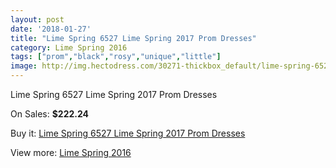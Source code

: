 ```yaml
---
layout: post
date: '2018-01-27'
title: "Lime Spring 6527 Lime Spring 2017 Prom Dresses"
category: Lime Spring 2016
tags: ["prom","black","rosy","unique","little"]
image: http://img.hectodress.com/30271-thickbox_default/lime-spring-6527-lime-spring-2012-prom-dresses.jpg
---
```

Lime Spring 6527 Lime Spring 2017 Prom Dresses

On Sales: **$222.24**
<a href="https://www.hectodress.com/lime-spring-2013/13919-lime-spring-6527-lime-spring-2012-prom-dresses.html"><amp-img layout="responsive" width="600" height="600" src="//img.hectodress.com/30271-thickbox_default/lime-spring-6527-lime-spring-2012-prom-dresses.jpg" alt="Lime Spring 6527 Lime Spring 2017 Prom Dresses 0" /></a>
<a href="https://www.hectodress.com/lime-spring-2013/13919-lime-spring-6527-lime-spring-2012-prom-dresses.html"><amp-img layout="responsive" width="600" height="600" src="//img.hectodress.com/30274-thickbox_default/lime-spring-6527-lime-spring-2012-prom-dresses.jpg" alt="Lime Spring 6527 Lime Spring 2017 Prom Dresses 1" /></a>
<a href="https://www.hectodress.com/lime-spring-2013/13919-lime-spring-6527-lime-spring-2012-prom-dresses.html"><amp-img layout="responsive" width="600" height="600" src="//img.hectodress.com/30273-thickbox_default/lime-spring-6527-lime-spring-2012-prom-dresses.jpg" alt="Lime Spring 6527 Lime Spring 2017 Prom Dresses 2" /></a>
<a href="https://www.hectodress.com/lime-spring-2013/13919-lime-spring-6527-lime-spring-2012-prom-dresses.html"><amp-img layout="responsive" width="600" height="600" src="//img.hectodress.com/30272-thickbox_default/lime-spring-6527-lime-spring-2012-prom-dresses.jpg" alt="Lime Spring 6527 Lime Spring 2017 Prom Dresses 3" /></a>

Buy it: [Lime Spring 6527 Lime Spring 2017 Prom Dresses](https://www.hectodress.com/lime-spring-2013/13919-lime-spring-6527-lime-spring-2012-prom-dresses.html "Lime Spring 6527 Lime Spring 2017 Prom Dresses")

View more: [Lime Spring 2016](https://www.hectodress.com/234-lime-spring-2013 "Lime Spring 2016")
